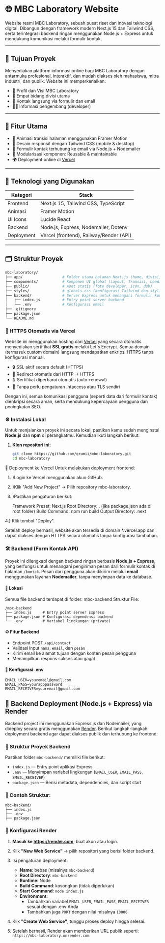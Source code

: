 # 🌐 MBC Laboratory Website

Website resmi MBC Laboratory, sebuah pusat riset dan inovasi teknologi digital. Dibangun dengan framework modern Next.js 15 dan Tailwind CSS, serta terintegrasi backend ringan menggunakan Node.js + Express untuk mendukung komunikasi melalui formulir kontak.

---

## 🎯 Tujuan Proyek

Menyediakan platform informasi online bagi MBC Laboratory dengan antarmuka profesional, interaktif, dan mudah diakses oleh mahasiswa, mitra industri, dan publik. Website ini memperkenalkan:

- 📌 Profil dan Visi MBC Laboratory
- 🧠 Empat bidang divisi utama
- 💌 Kontak langsung via formulir dan email
- 👨‍💻 Informasi pengembang (developer)

---

## 🚀 Fitur Utama

- 🔄 Animasi transisi halaman menggunakan Framer Motion
- 🎨 Desain responsif dengan Tailwind CSS (mobile & desktop)
- 📧 Formulir kontak terhubung ke email via Node.js + Nodemailer
- 🧩 Modularisasi komponen: Reusable & maintainable
- 🌍 Deployment online di [Vercel](https://mbc-laboratory-rizqi.vercel.app)

---

## 🧩 Teknologi yang Digunakan

| Kategori   | Stack                                  |
|------------|-----------------------------------------|
| Frontend   | Next.js 15, Tailwind CSS, TypeScript    |
| Animasi    | Framer Motion                           |
| UI Icons   | Lucide React                            |
| Backend    | Node.js, Express, Nodemailer, Dotenv    |
| Deployment | Vercel (frontend), Railway/Render (API) |

---

## 🗂 Struktur Proyek

```bash
mbc-laboratory/
├── app/                  # Folder utama halaman Next.js (home, divisi, kontak, developer)
├── components/           # Komponen UI global (Layout, Transisi, Loading, dll)
├── public/               # Aset statis (foto developer, icon, dsb)
├── styles/               # globals.css (konfigurasi Tailwind dan styling tambahan)
├── backend/              # Server Express untuk menangani formulir kontak
│   ├── index.js          # Entry point server backend
│   └── .env              # Konfigurasi email
├── .gitignore
├── package.json
└── README.md

```

### 🔐 HTTPS Otomatis via Vercel

Website ini menggunakan hosting dari [Vercel](https://vercel.com/) yang secara otomatis menyediakan sertifikat **SSL gratis** melalui Let's Encrypt. Semua domain (termasuk custom domain) langsung mendapatkan enkripsi HTTPS tanpa konfigurasi manual.

- 🔒 SSL aktif secara default (HTTPS)
- 🔁 Redirect otomatis dari HTTP → HTTPS
- 🔃 Sertifikat diperbarui otomatis (auto-renewal)
- 🧠 Tanpa perlu pengaturan .htaccess atau TLS sendiri

Dengan ini, semua komunikasi pengguna (seperti data dari formulir kontak) dienkripsi secara aman, serta mendukung kepercayaan pengguna dan peningkatan SEO.

### ⚙️ Instalasi Lokal

Untuk menjalankan proyek ini secara lokal, pastikan kamu sudah menginstal **Node.js** dan **npm** di perangkatmu. Kemudian ikuti langkah berikut:

1. **Klon repositori ini:**
   ```bash
   git clone https://github.com/qrumii/mbc-laboratory.git
   cd mbc-laboratory

🚀 Deployment ke Vercel
  Untuk melakukan deployment frontend:

  1. )Login ke Vercel menggunakan akun GitHub.

  2. )Klik "Add New Project" → Pilih repository mbc-laboratory.

  3. )Pastikan pengaturan berikut:

      Framework Preset: Next.js
      Root Directory: . (jika package.json ada di root folder)
      Build Command: npm run build
    Output Directory: .next

  4.) Klik tombol "Deploy".

Setelah deploy berhasil, website akan tersedia di domain *.vercel.app dan dapat diakses dengan HTTPS secara otomatis tanpa konfigurasi tambahan.

### 🛠️ Backend (Form Kontak API)

Proyek ini dilengkapi dengan backend ringan berbasis **Node.js + Express**, yang berfungsi untuk menangani pengiriman pesan dari formulir kontak di halaman `/kontak`. Pesan dari pengguna akan dikirim melalui **email** menggunakan layanan **Nodemailer**, tanpa menyimpan data ke database.

#### 📁 Lokasi

Semua file backend terdapat di folder: mbc-backend
Struktur File:

````
/mbc-backend
├── index.js     # Entry point server Express
├── package.json # Konfigurasi dependensi backend
└── .env         # Variabel lingkungan (private)
````

#### ⚙️ Fitur Backend

- Endpoint POST `/api/contact`
- Validasi input `nama`, `email`, dan `pesan`
- Kirim email ke alamat tujuan dengan konten pesan pengguna
- Menampilkan respons sukses atau gagal

#### 🔐 Konfigurasi .env

```env
EMAIL_USER=youremail@gmail.com
EMAIL_PASS=yourapppassword
EMAIL_RECEIVER=youremail@gmail.com
```
## 🚀 Backend Deployment (Node.js + Express) via Render

Backend project ini menggunakan Express.js dan Nodemailer, yang dideploy secara gratis menggunakan [Render](https://render.com). Berikut langkah-langkah deployment backend agar dapat diakses publik dan terhubung ke frontend:

### 🔧 Struktur Proyek Backend
Pastikan folder `mbc-backend/` memiliki file berikut:
- `index.js` — Entry point aplikasi Express
- `.env` — Menyimpan variabel lingkungan (`EMAIL_USER`, `EMAIL_PASS`, `EMAIL_RECEIVER`)
- `package.json` — Berisi metadata, dependencies, dan script start

### 📁 Contoh Struktur:
````
mbc-backend/
├── index.js
├── .env
├── package.json

````

### 📝 Konfigurasi Render
1. **Masuk ke https://render.com**, buat akun atau login.
2. Klik **"New Web Service"** → pilih repositori yang berisi folder backend.
3. Isi pengaturan deployment:
   - **Name**: bebas (misalnya `mbc-backend`)
   - **Root Directory**: `mbc-backend`
   - **Runtime**: Node
   - **Build Command**: kosongkan (tidak diperlukan)
   - **Start Command**: `node index.js`
   - **Environment**:
     - Tambahkan variabel `EMAIL_USER`, `EMAIL_PASS`, `EMAIL_RECEIVER` sesuai dengan .env Anda
     - Tambahkan juga `PORT` dengan nilai misalnya `10000`

4. Klik **"Create Web Service"**, tunggu proses deploy hingga selesai.
5. Setelah berhasil, Render akan memberikan URL publik seperti:  
   `https://mbc-laboratory.onrender.com`



